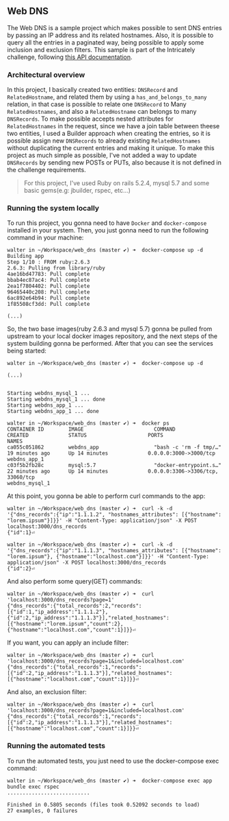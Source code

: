 ## Web DNS
The Web DNS is a sample project which makes possible to sent DNS entries by passing an IP address and its related hostnames. Also, it is possible to query all the entries in a paginated way, being possible to apply some inclusion and exclusion filters. This sample is part of the Intricately challenge, following [this API documentation](https://redocly.github.io/redoc/?url=https://bitbucket.org/cloudrupt/openapi-specs/raw/master/api_challange.yml).

### Architectural overview

In this project, I basically created two entities: `DNSRecord` and `RelatedHostname`, and related them by using a `has_and_belongs_to_many` relation, in that case is possible to relate one `DNSRecord` to Many `RelatedHostnames`, and also a `RelatedHostname` can belongs to many `DNSRecords`. To make possible accepts nested attributes for `RelatedHostnames` in the request, since we have a join table between theese two entities, I used a Builder approach when creating the entries, so it is possible assign new `DNSRecords` to already existing `RelatedHostnames` without duplicating the current entries and making it unique. To make this project as much simple as possible, I've not added a way to update `DNSRecords` by sending new POSTs or PUTs, also because it is not defined in the challenge requirements.

> For this project, I've used Ruby on rails 5.2.4, mysql 5.7 and some basic gems(e.g: jbuilder, rspec, etc...)

### Running the system locally

To run this project, you gonna need to have `Docker` and `docker-compose` installed in your system. Then, you just gonna need to run the following command in your machine:

```
walter in ~/Workspace/web_dns (master ✔) ➜  docker-compose up -d
Building app
Step 1/10 : FROM ruby:2.6.3
2.6.3: Pulling from library/ruby
4ae16bd47783: Pull complete
bbab4ec87ac4: Pull complete
2ea1f7804402: Pull complete
96465440c208: Pull complete
6ac892e64b94: Pull complete
1f85508cf3dd: Pull complete

(...)
```

So, the two base images(ruby 2.6.3 and mysql 5.7) gonna be pulled from upstream to your local docker images repository, and the next steps of the system building gonna be performed. After that you can see the services being started:

```
walter in ~/Workspace/web_dns (master ✔) ➜  docker-compose up -d

(...)


Starting webdns_mysql_1 ... 
Starting webdns_mysql_1 ... done
Starting webdns_app_1 ... 
Starting webdns_app_1 ... done

walter in ~/Workspace/web_dns (master ✔) ➜  docker ps
CONTAINER ID        IMAGE                       COMMAND                  CREATED             STATUS                    PORTS                                                                                        NAMES
ca055c051862        webdns_app                  "bash -c 'rm -f tmp/…"   19 minutes ago      Up 14 minutes             0.0.0.0:3000->3000/tcp                                                                       webdns_app_1
c03f5b2fb28c        mysql:5.7                   "docker-entrypoint.s…"   22 minutes ago      Up 14 minutes             0.0.0.0:3306->3306/tcp, 33060/tcp                                                            webdns_mysql_1
```

At this point, you gonna be able to perform curl commands to the app:
```
walter in ~/Workspace/web_dns (master ✔) ➜  curl -k -d '{"dns_records":{"ip":"1.1.1.2", "hostnames_attributes": [{"hostname": "lorem.ipsum"}]}}' -H "Content-Type: application/json" -X POST localhost:3000/dns_records
{"id":1}⏎

walter in ~/Workspace/web_dns (master ✔) ➜  curl -k -d '{"dns_records":{"ip":"1.1.1.3", "hostnames_attributes": [{"hostname": "lorem.ipsum"}, {"hostname":"localhost.com"}]}}' -H "Content-Type: application/json" -X POST localhost:3000/dns_records
{"id":2}⏎ 
```
And also perform some query(GET) commands:

```
walter in ~/Workspace/web_dns (master ✔) ➜  curl 'localhost:3000/dns_records?page=1'
{"dns_records":{"total_records":2,"records":[{"id":1,"ip_address":"1.1.1.2"},{"id":2,"ip_address":"1.1.1.3"}],"related_hostnames":[{"hostname":"lorem.ipsum","count":2},{"hostname":"localhost.com","count":1}]}}⏎  
```

If you want, you can apply an include filter:

```
walter in ~/Workspace/web_dns (master ✔) ➜  curl 'localhost:3000/dns_records?page=1&included=localhost.com'
{"dns_records":{"total_records":1,"records":[{"id":2,"ip_address":"1.1.1.3"}],"related_hostnames":[{"hostname":"localhost.com","count":1}]}}⏎                      
```

And also, an exclusion filter:

```
walter in ~/Workspace/web_dns (master ✔) ➜  curl 'localhost:3000/dns_records?page=1&included=localhost.com'
{"dns_records":{"total_records":1,"records":[{"id":2,"ip_address":"1.1.1.3"}],"related_hostnames":[{"hostname":"localhost.com","count":1}]}}⏎ 
```

### Running the automated tests

To run the automated tests, you just need to use the docker-compose exec command:

```
walter in ~/Workspace/web_dns (master ✔) ➜  docker-compose exec app bundle exec rspec
...........................

Finished in 0.5805 seconds (files took 0.52092 seconds to load)
27 examples, 0 failures
```

